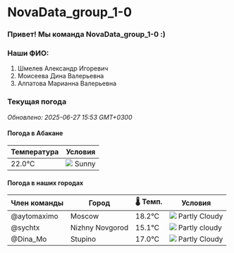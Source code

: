 # NovaData_group_1-0
### Привет! Мы команда NovaData_group_1-0 :)

### Наши ФИО:
1. Шмелев Александр Игоревич
2. Моисеева Дина Валерьевна
3. Алпатова Марианна Валерьевна

### Текущая погода
<!-- WEATHER:START -->
_Обновлено: 2025-06-27 15:53 GMT+0300_

#### Погода в Абакане

| Температура | Условия |
|-------------|----------|
| 22.0°C     | ![](https://cdn.weatherapi.com/weather/64x64/day/113.png) Sunny |

#### Погода в наших городах

| Член команды  | Город               | 🌡️ Темп.  | Условия          |
|---------------|---------------------|-----------|--------------------|
| @aytomaximo    | Moscow              |   18.2°C | ![](https://cdn.weatherapi.com/weather/64x64/day/116.png) Partly Cloudy |
| @sychtx        | Nizhny Novgorod     |   15.1°C | ![](https://cdn.weatherapi.com/weather/64x64/day/116.png) Partly cloudy |
| @Dina_Mo       | Stupino             |   17.0°C | ![](https://cdn.weatherapi.com/weather/64x64/day/116.png) Partly Cloudy |

<!-- WEATHER:END -->
